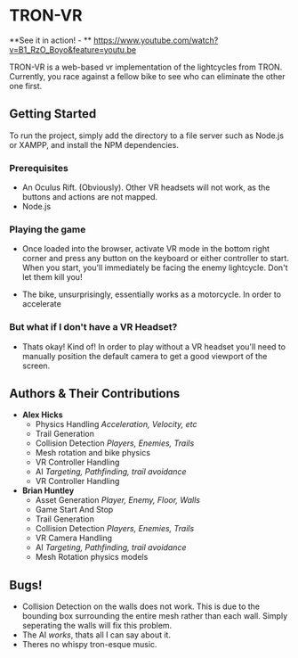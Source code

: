 # TRON-VR

**See it in action! - ** https://www.youtube.com/watch?v=B1_RzO_Boyo&feature=youtu.be

TRON-VR is a web-based vr implementation of the lightcycles from TRON. Currently, you race against a fellow bike to see who can eliminate the other one first.

## Getting Started

To run the project, simply add the directory to a file server such as Node.js or XAMPP, and install the NPM dependencies.

### Prerequisites

- An Oculus Rift. (Obviously). Other VR headsets will not work, as the buttons and actions are not mapped.
- Node.js

### Playing the game

- Once loaded into the browser, activate VR mode in the bottom right corner and  press any button on the keyboard or either controller to start. When you start, you'll immediately be facing the enemy lightcycle. Don't let them kill you!

- The bike, unsurprisingly, essentially works as a motorcycle. In order to accelerate 

### But what if I don't have a VR Headset?

- Thats okay! Kind of! In order to play without a VR headset you'll need to manually position the default camera to get a good viewport of the screen.

## Authors & Their Contributions

* **Alex Hicks** 
	* Physics Handling *Acceleration, Velocity, etc*
	* Trail Generation
	* Collision Detection *Players, Enemies, Trails*
	* Mesh rotation and bike physics
	* VR Controller Handling
	* AI *Targeting, Pathfinding, trail avoidance*
	* VR Controller Handling
* **Brian Huntley**
	* Asset Generation *Player, Enemy, Floor, Walls*
	* Game Start And Stop
	* Trail Generation
	* Collision Detection *Players, Enemies, Trails*
	* VR Camera Handling
	* AI *Targeting, Pathfinding, trail avoidance*
	* Mesh Rotation physics models

## Bugs!

* Collision Detection on the walls does not work. This is due to the bounding box surrounding the entire mesh rather than each wall. Simply seperating the walls will fix this problem. 
* The AI *works*, thats all I can say about it. 
* Theres no whispy tron-esque music. 